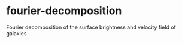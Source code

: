 # fourier-decomposition
Fourier decomposition of the surface brightness and velocity field of galaxies

